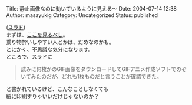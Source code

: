 Title: 静止画像なのに動いているように見える〜
Date: 2004-07-14 12:38
Author: masayukig
Category: Uncategorized
Status: published

([スラド](http://slashdot.jp/article.pl?sid=04/07/14/0259254&topic=42))  
まずは、[ここを見るべし](http://www.ritsumei.ac.jp/~akitaoka/)。  
乗り物酔いしやすい人とかは、だめなのかも。  
とにかく、不思議な気分になります。  
ところで、スラドに  

> 試みに何枚かのGIF画像をダウンロードしてGIFアニメ作成ソフトでのぞいてみたのだが、どれも1枚ものだと言うことが確認できた。

と書かれているけど、こんなことしなくても  
紙に印刷すりゃいいだけじゃないのか？
